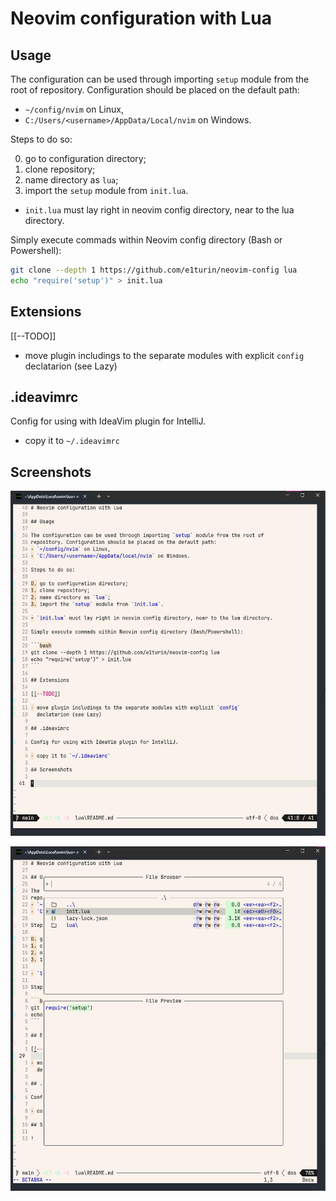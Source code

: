 # Neovim configuration with Lua

## Usage

The configuration can be used through importing `setup` module from the root of
repository. Configuration should be placed on the default path: 
- `~/config/nvim` on Linux,
- `C:/Users/<username>/AppData/Local/nvim` on Windows.

Steps to do so:

0. go to configuration directory;
1. clone repository;
2. name directory as `lua`;
3. import the `setup` module from `init.lua`.

- `init.lua` must lay right in neovim config directory, near to the lua directory.

Simply execute commads within Neovim config directory (Bash or Powershell):

```bash
git clone --depth 1 https://github.com/e1turin/neovim-config lua
echo "require('setup')" > init.lua
```

## Extensions

[[--TODO]]

- move plugin includings to the separate modules with explicit `config`
  declatarion (see Lazy)

## .ideavimrc

Config for using with IdeaVim plugin for IntelliJ.

- copy it to `~/.ideavimrc`

## Screenshots

![](./res/screenshots/1.png)

![](./res/screenshots/2.png)
